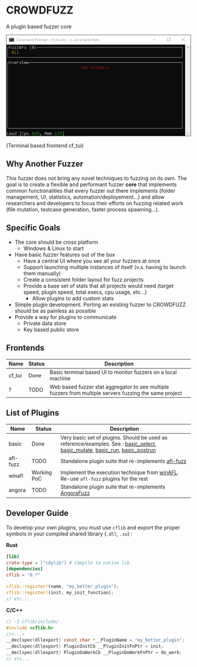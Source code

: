 # CROWDFUZZ
A plugin based fuzzer core

![](cf_tui/doc/cf_tui_demo.gif)

(Terminal based frontend cf_tui)


## Why Another Fuzzer
This fuzzer does not bring any novel techniques to fuzzing on its own. The goal is to create a flexible and performant fuzzer __core__ that implements common functionalities that every fuzzer out there implements (folder management, UI, statistics, automation/deployement...) and allow researchers and developers to focus their efforts on fuzzing related work (file mutation, testcase generation, faster process spawning...).

## Specific Goals

* The core should be cross platform
  * Windows & Linux to start
* Have basic fuzzer features out of the box
  * Have a central UI where you see all your fuzzers at once
  * Support launching multiple instances of itself (v.s. having to launch them manually)
  * Create a consistent folder layout for fuzz projects
  * Provide a base set of stats that all projects would need (target speed, plugin speed, total execs, cpu usage, etc...)
    * Allow plugins to add custom stats
* Simple plugin development. Porting an existing fuzzer to CROWDFUZZ should be as painless as possible 
* Provide a way for plugins to communicate
  * Private data store
  * Key based public store

## Frontends
|Name | Status | Description |
|-----|--------|-------------|
|cf_tui| Done | Basic terminal based UI to monitor fuzzers on a local machine|
| ? | TODO | Web based fuzzer stat aggregator to see multiple fuzzers from multiple servers fuzzing the same project |

## List of Plugins

|Name | Status | Description |
|-----|--------|-------------|
|basic| Done |Very basic set of plugins. Should be used as reference/examples. See : [basic_select](plugins/basic_select/), [basic_mutate](plugins/basic_mutate/), [basic_run](plugins/basic_run/), [basic_postrun](plugins/basic_postrun/) |
|afl-fuzz| TODO | Standalone plugin suite that re-implements [afl-fuzz](http://lcamtuf.coredump.cx/afl/)|
|winafl| Working PoC | Implement the execution technique from [winAFL](https://github.com/ivanfratric/winafl). Re-use `afl-fuzz` plugins for the rest|
|angora| TODO | Standalone plugin suite that re-implements [AngoraFuzz](https://github.com/AngoraFuzzer/Angora)|

## Developer Guide

To develop your own plugins, you must use `cflib` and export the proper symbols in your compiled shared library (`.dll`, `.so`) :

__Rust__
```toml
[lib]
crate-type = ["cdylib"] # Compile to native lib
[dependencies]
cflib = "0.*"
```
```Rust
cflib::register!(name, "my_better_plugin");
cflib::register!(init, my_init_function);
// etc...
```
__C/C++__
```C
// -I cflib/include/
#include <cflib.h>
//<...>
__declspec(dllexport) const char *__PluginName = "my_better_plugin";
__declspec(dllexport) PluginInitCb __PluginInitFnPtr = init;
__declspec(dllexport) PluginDoWorkCb __PluginDoWorkFnPtr = do_work;
// etc...
```